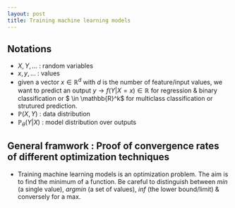 ```yaml
---
layout: post
title: Training machine learning models
---
```


## Notations

* $X, Y, \ldots$ : random variables
* $x, y, \ldots$ : values
* given a vector $x \in \mathbb{R}^d$ with $d$ is the number of feature/input values, we want to predict an output $y \rightarrow f(Y|X=x) \in \mathbb{R}$ for regression & binary classification or $ \in \mathbb{R}^k$ for multiclass classification or strutured prediction.
* $\mathbb{P}(X, Y)$ : data distribution
* $\mathbb{P}_{\theta}(Y|X)$ : model distribution over outputs

## General framwork : Proof of convergence rates of different optimization techniques

* Training machine learning models is an optimization problem. The aim is to find the minimum of a function. Be careful to distinguish between *min* (a single value), *argmin* (a set of values), *inf* (the lower bound/limit) & conversely for a max.
